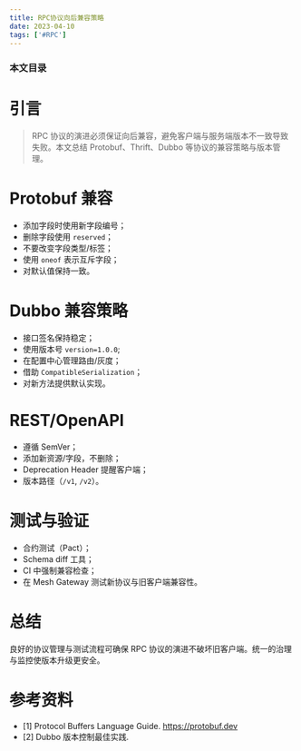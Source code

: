 ```yaml
---
title: RPC协议向后兼容策略
date: 2023-04-10
tags: ['#RPC']
---
```


### 本文目录
<!-- toc -->

# 引言
> RPC 协议的演进必须保证向后兼容，避免客户端与服务端版本不一致导致失败。本文总结 Protobuf、Thrift、Dubbo 等协议的兼容策略与版本管理。

# Protobuf 兼容
- 添加字段时使用新字段编号；
- 删除字段使用 `reserved`；
- 不要改变字段类型/标签；
- 使用 `oneof` 表示互斥字段；
- 对默认值保持一致。

# Dubbo 兼容策略
- 接口签名保持稳定；
- 使用版本号 `version=1.0.0`; 
- 在配置中心管理路由/灰度；
- 借助 `CompatibleSerialization`；
- 对新方法提供默认实现。

# REST/OpenAPI
- 遵循 SemVer；
- 添加新资源/字段，不删除；
- Deprecation Header 提醒客户端；
- 版本路径（`/v1`, `/v2`）。

# 测试与验证
- 合约测试（Pact）；
- Schema diff 工具；
- CI 中强制兼容检查；
- 在 Mesh Gateway 测试新协议与旧客户端兼容性。

# 总结
良好的协议管理与测试流程可确保 RPC 协议的演进不破坏旧客户端。统一的治理与监控使版本升级更安全。

# 参考资料
- [1] Protocol Buffers Language Guide. https://protobuf.dev
- [2] Dubbo 版本控制最佳实践.
